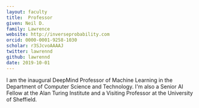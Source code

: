 ```yaml
---
layout: faculty
title:  Professor
given: Neil D.
family: Lawrence
website: http://inverseprobability.com
orcid: 0000-0001-9258-1030
scholar: r3SJcvoAAAAJ
twitter: lawrennd
github: lawrennd
date: 2019-10-01
---
```


I am the inaugural DeepMind Professor of Machine Learning in the Department of Computer Science and Technology. I'm also a Senior AI Fellow at the Alan Turing Institute and a Visiting Professor at the University of Sheffield.

